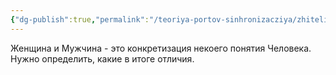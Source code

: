 ```yaml
---
{"dg-publish":true,"permalink":"/teoriya-portov-sinhronizacziya/zhiteli-marsa-zhenshhiny/obshhechelovecheskoe-wip/"}
---
```


Женщина и Мужчина - это конкретизация некоего понятия Человека.
Нужно определить, какие в итоге отличия.